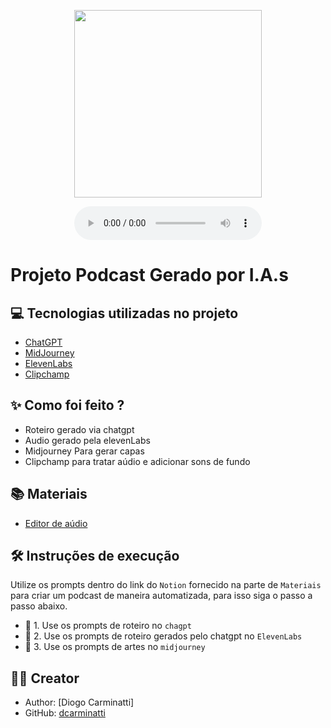 <p align="center">
<img 
    src="./assets/cover.png"
    width="300"
/>
</p>

<div align="center">
    <audio src="output/podcast_editado.MP3" controls title="Podcast editado"></audio>
</div>

# Projeto Podcast Gerado por I.A.s

## 💻 Tecnologias utilizadas no projeto

- [ChatGPT](https://chat.openai.com/) 
- [MidJourney](https://www.midjourney.com/app/)
- [ElevenLabs](https://beta.elevenlabs.io/)
- [Clipchamp](https://clipchamp.com/en/)

## ✨ Como foi feito ?

- Roteiro gerado via chatgpt
- Audio gerado pela elevenLabs
- Midjourney Para gerar capas
- Clipchamp para tratar aúdio e adicionar sons de fundo

## 📚 Materiais

- [Editor de aúdio](https://clipchamp.com/en/)

## 🛠️ Instruções de execução

Utilize os prompts dentro do link do `Notion` fornecido na parte de `Materiais` para criar um podcast de maneira automatizada, para isso siga o passo a passo abaixo.

- 🤖 1. Use os prompts de roteiro no `chagpt`
- 🤖 2. Use os prompts de roteiro gerados pelo chatgpt no  `ElevenLabs`
- 🤖 3. Use os prompts de artes no `midjourney`

## 👨‍💻 Creator
- Author: [Diogo Carminatti]
- GitHub: [dcarminatti](https://github.com/dcarminatti)
